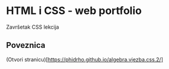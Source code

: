 # HTML i CSS - web portfolio

Završetak CSS lekcija

## Poveznica

(Otvori stranicu)[https://phidrho.github.io/algebra.vjezba.css.2/]
